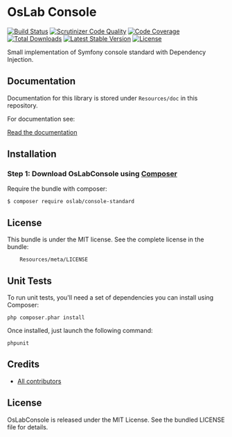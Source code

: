 OsLab Console
========================

[![Build Status](https://travis-ci.org/OsLab/console-standard.svg?branch=master)](https://travis-ci.org/OsLab/SupervisorBundle)
[![Scrutinizer Code Quality](https://scrutinizer-ci.com/g/OsLab/console-standard/badges/quality-score.png?b=master)](https://scrutinizer-ci.com/g/OsLab/console-standard/?branch=master)
[![Code Coverage](https://scrutinizer-ci.com/g/OsLab/console-standard/badges/coverage.png?b=master)](https://scrutinizer-ci.com/g/OsLab/console-standard/?branch=master)
[![Total Downloads](https://poser.pugx.org/OsLab/console-standard/downloads)](https://packagist.org/packages/OsLab/console-standard)
[![Latest Stable Version](https://poser.pugx.org/OsLab/console-standard/v/stable)](https://packagist.org/packages/OsLab/console-standard)
[![License](https://poser.pugx.org/OsLab/console-standard/license)](https://packagist.org/packages/OsLab/SupervisorBundle)

Small implementation of Symfony console standard with Dependency Injection.

Documentation
-------------

Documentation for this library is stored under `Resources/doc` in this repository.

For documentation see:

[Read the documentation](Resources/doc/index.md)

Installation
------------

### Step 1: Download OsLabConsole using [Composer](http://getcomposer.org)

Require the bundle with composer:

    $ composer require oslab/console-standard

License
-------

This bundle is under the MIT license. See the complete license in the bundle:

```
    Resources/meta/LICENSE
```

Unit Tests
------------

To run unit tests, you'll need a set of dependencies you can install using Composer:
```
php composer.phar install
```

Once installed, just launch the following command:
```
phpunit
```

## Credits

* [All contributors](https://github.com/OsLab/Console/graphs/contributors)

## License

OsLabConsole is released under the MIT License. See the bundled LICENSE file for details.
